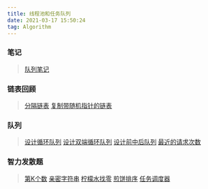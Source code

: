 ```yaml
---
title: 线程池和任务队列
date: 2021-03-17 15:50:24
tag: Algorithm
---
```


### 笔记
>[队列笔记](/algorithm/Study/Queue/Note "队列")

### 链表回顾
>[分隔链表](/algorithm/Study/Queue/first "分隔链表")
>[复制带随机指针的链表](/algorithm/Study/Queue/second "复制带随机指针的链表")

### 队列
>[设计循环队列](/algorithm/Study/Queue/third "设计循环队列")
>[设计双端循环队列](/algorithm/Study/Queue/four "设计双端循环队列")
>[设计前中后队列](/algorithm/Study/Queue/five "设计前中后队列")
>[最近的请求次数](/algorithm/Study/Queue/six "最近的请求次数")

### 智力发散题
>[第K个数](/algorithm/Study/Queue/seven "第K个数")
>[亲密字符串](/algorithm/Study/Queue/eight "亲密字符串")
>[柠檬水找零](/algorithm/Study/Queue/nine "柠檬水找零")
>[煎饼排序](/algorithm/Study/Queue/ten "煎饼排序")
>[任务调度器](/algorithm/Study/Queue/eleven "任务调度器")